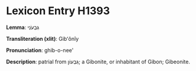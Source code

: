 # Lexicon Entry H1393

**Lemma**: גִּבְעֹנִי

**Transliteration (xlit)**: Gibʻônîy

**Pronunciation**: ghib-o-nee'

**Description**:
patrial from גִּבְעוֹן; a Gibonite, or inhabitant of Gibon; Gibeonite.
